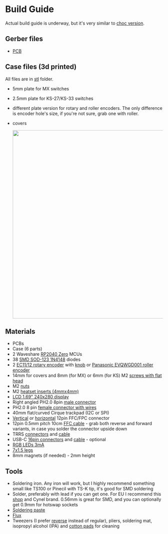 # Build Guide

Actual build guide is underway, but it's very similar to [choc version](/build-guide/choc/readme.md).

## Gerber files

- [PCB](/gerbers/mx/GERBER-pcb.zip)

## Case files (3d printed)

All files are in [stl](/stl/mx) folder.

- 5mm plate for MX switches
- 2.5mm plate for KS-27/KS-33 switches
- different plate version for rotary and roller encoders. The only difference is encoder hole's size, if you're not sure, grab one with roller.
- covers
  
  <img src="/images/mx-covers.jpg" height="600" />

## Materials

- PCBs
- Case (6 parts)
- 2 Waveshare [RP2040 Zero](https://www.aliexpress.com/item/3256804090654134.html) MCUs
- 38 [SMD SOD-123 1N4148](https://www.aliexpress.com/item/1005002882901030.html) diodes
- 2 [EC11/12 rotary encoder](https://www.aliexpress.com/item/33006686909.html) with [knob](https://www.aliexpress.com/item/1005003425428192.html) or [Panasonic EVQWGD001 roller encoder](https://www.aliexpress.com/item/32990950196.html)
- 14mm for covers and 8mm (for MX) or 6mm (for KS) M2 [screws with flat head](https://www.aliexpress.com/item/4001248931159.html)
- M2 [nuts](https://www.aliexpress.com/item/1005001412230125.html)
- M2 [heatset inserts (4mmx4mm)](https://www.aliexpress.com/item/4000232858343.html) 
- [LCD 1.69" 240x280 display](https://www.aliexpress.com/item/1005004922900927.html)
- Right angled PH2.0 8pin [male connector](https://www.aliexpress.com/item/1005003115054198.html)
- PH2.0 8 pin [female connector with wires](https://www.aliexpress.com/item/4000130210271.html)
- 40mm flat/curved Cirque trackpad (I2C or SPI)
- [Vertical](https://www.aliexpress.com/item/10000000737049.html) or [horizontal](https://www.aliexpress.com/item/4000106123266.html) 12pin FFC/FPC connector
- 12pin 0.5mm pitch 10cm [FFC cable](https://www.aliexpress.com/item/1005002468369055.html) - grab both reverse and forward variants, in case you solder the connector upside down
- TRRS [connectors](https://www.aliexpress.com/item/4000661212458.html) and [cable](https://www.aliexpress.com/item/1005003676559658.html)
- USB-C [16pin connectors](https://www.aliexpress.com/item/1005003670899595.html) and [cable](https://www.aliexpress.com/item/1005004649061153.html) - optional
- [RGB LEDs 3mA](https://www.aliexpress.com/item/1005003636607308.html)
- [7x1.5 legs](https://www.aliexpress.com/item/1005002995402961.html)
- 8mm magnets (if needed) - 2mm height

## Tools

- Soldering iron. Any iron will work, but I highly recommend something small like TS100 or Pinecil with TS-K tip, it's good for SMD soldering
- Solder, preferably with lead if you can get one. For EU I recommend this [shop](https://botland.store) and Cynel brand. 0.56mm is great for SMD, and you can optionally get 0.9mm for hotswap sockets
- [Soldering paste](https://www.aliexpress.com/item/4000602425410.html)
- [Flux](https://www.aliexpress.com/item/1005004441105643.html)
- Tweezers (I prefer [reverse](https://www.aliexpress.com/item/1005004188266714.html) instead of regular), pliers, soldering mat, isopropyl alcohol (IPA) and [cotton pads](https://www.aliexpress.com/item/1005003798227116.html) for cleaning
